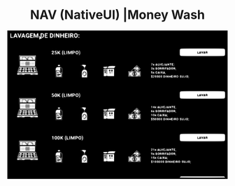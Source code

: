 <!DOCTYPE html>
<html lang="en">
<head>
<meta charset="UTF-8">
<meta name="viewport" content="width=device-width, initial-scale=1.0">
<meta http-equiv="X-UA-Compatible" content="ie=edge">
<meta name="Description" content="Enter your description here"/>
<link rel="stylesheet" href="https://cdnjs.cloudflare.com/ajax/libs/twitter-bootstrap/4.5.0/css/bootstrap.min.css">
<link rel="stylesheet" href="https://cdnjs.cloudflare.com/ajax/libs/font-awesome/5.14.0/css/all.min.css">
<link rel="stylesheet" href="assets/css/style.css">

</head>
<body>
 
  <div id="teste" class="d-flex justify-content-center">
   
   <center><h1>NAV (NativeUI) |Money Wash</h1></center>
   <center><img  src="github-assets/nativeUI-image.svg"></img></center>
    
  </div>
  
</body>
</html>
